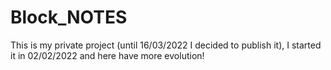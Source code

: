 # Block_NOTES
This is my private project (until 16/03/2022 I decided to publish it), I started it in 02/02/2022 and here have more evolution!
